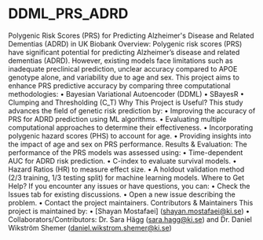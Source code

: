 # DDML_PRS_ADRD
Polygenic Risk Scores (PRS) for Predicting Alzheimer's Disease and Related Dementias (ADRD) in UK Biobank 
Overview: 
Polygenic risk scores (PRS) have significant potential for predicting Alzheimer’s disease and related dementias (ADRD). However, existing models face limitations such as inadequate preclinical prediction, unclear accuracy compared to APOE genotype alone, and variability due to age and sex. This project aims to enhance PRS predictive accuracy by comparing three computational methodologies:
•	Bayesian Variational Autoencoder (DDML)
•	SBayesR
•	Clumping and Thresholding (C_T)
Why This Project is Useful?
This study advances the field of genetic risk prediction by:
•	Improving the accuracy of PRS for ADRD prediction using ML algorithms.
•	Evaluating multiple computational approaches to determine their effectiveness.
•	Incorporating polygenic hazard scores (PHS) to account for age.
•	Providing insights into the impact of age and sex on PRS performance.
Results & Evaluation: 
The performance of the PRS models was assessed using:
•	Time-dependent AUC for ADRD risk prediction.
•	C-index to evaluate survival models.
•	Hazard Ratios (HR) to measure effect size.
•	A holdout validation method (2/3 training, 1/3 testing split) for machine learning models.
Where to Get Help?
If you encounter any issues or have questions, you can:
•	Check the Issues tab for existing discussions.
•	Open a new issue describing the problem.
•	Contact the project maintainers.
Contributors & Maintainers
This project is maintained by:
•	[Shayan Mostafaei] (shayan.mostafaei@ki.se)
•	Collaborators/Contributors: Dr. Sara Hägg (sara.hagg@ki.se) and Dr. Daniel Wikström Shemer (daniel.wikstrom.shemer@ki.se) 
